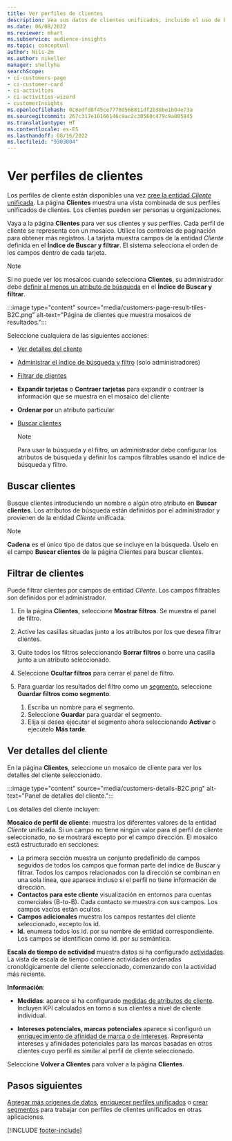 ```yaml
---
title: Ver perfiles de clientes
description: Vea sus datos de clientes unificados, incluido el uso de búsqueda y filtro
ms.date: 06/08/2022
ms.reviewer: mhart
ms.subservice: audience-insights
ms.topic: conceptual
author: Nils-2m
ms.author: nikeller
manager: shellyha
searchScope:
- ci-customers-page
- ci-customer-card
- ci-activities
- ci-activities-wizard
- customerInsights
ms.openlocfilehash: 0c8edfd8f45ce7770d568811df2b38be1b04e73a
ms.sourcegitcommit: 267c317e10166146c9ac2c30560c479c9a005845
ms.translationtype: HT
ms.contentlocale: es-ES
ms.lasthandoff: 08/16/2022
ms.locfileid: "9303804"
---
```

# <a name="view-customer-profiles"></a>Ver perfiles de clientes

Los perfiles de cliente están disponibles una vez [cree la entidad *Cliente* unificada](data-unification.md). La página **Clientes** muestra una vista combinada de sus perfiles unificados de clientes. Los clientes pueden ser personas u organizaciones.

Vaya a la página **Clientes** para ver sus clientes y sus perfiles. Cada perfil de cliente se representa con un mosaico. Utilice los controles de paginación para obtener más registros. La tarjeta muestra campos de la entidad *Cliente* definida en el **Índice de Buscar y filtrar**. El sistema selecciona el orden de los campos dentro de cada tarjeta.

> [!NOTE]
> Si no puede ver los mosaicos cuando selecciona **Clientes**, su administrador debe [definir al menos un atributo de búsqueda](search-filter-index.md) en el **Índice de Buscar y filtrar**.

:::image type="content" source="media/customers-page-result-tiles-B2C.png" alt-text="Página de clientes que muestra mosaicos de resultados.":::

Seleccione cualquiera de las siguientes acciones:
- [Ver detalles del cliente](#view-customer-details)
- [Administrar el índice de búsqueda y filtro](search-filter-index.md) (solo administradores)
- [Filtrar de clientes](#filter-customers)
- **Expandir tarjetas** o **Contraer tarjetas** para expandir o contraer la información que se muestra en el mosaico del cliente
- **Ordenar por** un atributo particular
- [Buscar clientes](#search-for-customers)

  > [!NOTE]
  > Para usar la búsqueda y el filtro, un administrador debe configurar los atributos de búsqueda y definir los campos filtrables usando el índice de búsqueda y filtro.

## <a name="search-for-customers"></a>Buscar clientes

Busque clientes introduciendo un nombre o algún otro atributo en **Buscar clientes**. Los atributos de búsqueda están definidos por el administrador y provienen de la entidad *Cliente* unificada.

> [!NOTE]
> **Cadena** es el único tipo de datos que se incluye en la búsqueda. Úselo en el campo **Buscar clientes** de la página Clientes para buscar clientes.

## <a name="filter-customers"></a>Filtrar de clientes

Puede filtrar clientes por campos de entidad *Cliente*. Los campos filtrables son definidos por el administrador.

1. En la página **Clientes**, seleccione **Mostrar filtros**. Se muestra el panel de filtro.

1. Active las casillas situadas junto a los atributos por los que desea filtrar clientes.

1. Quite todos los filtros seleccionando **Borrar filtros** o borre una casilla junto a un atributo seleccionado.

1. Seleccione **Ocultar filtros** para cerrar el panel de filtro.

1. Para guardar los resultados del filtro como un [segmento](segments.md), seleccione **Guardar filtros como segmento**.
   1. Escriba un nombre para el segmento.
   1. Seleccione **Guardar** para guardar el segmento.
   1. Elija si desea ejecutar el segmento ahora seleccionando **Activar** o ejecútelo **Más tarde**.

## <a name="view-customer-details"></a>Ver detalles del cliente

En la página **Clientes**, seleccione un mosaico de cliente para ver los detalles del cliente seleccionado.

:::image type="content" source="media/customers-details-B2C.png" alt-text="Panel de detalles del cliente.":::

Los detalles del cliente incluyen:

**Mosaico de perfil de cliente**: muestra los diferentes valores de la entidad *Cliente* unificada. Si un campo no tiene ningún valor para el perfil de cliente seleccionado, no se mostrará excepto por el campo dirección. El mosaico está estructurado en secciones:

- La primera sección muestra un conjunto predefinido de campos seguidos de todos los campos que forman parte del índice de Buscar y filtrar. Todos los campos relacionados con la dirección se combinan en una sola línea, que aparece incluso si el perfil no tiene información de dirección.
- **Contactos para este cliente** visualización en entornos para cuentas comerciales (B-to-B). Cada contacto se muestra con sus campos. Los campos vacíos están ocultos.
- **Campos adicionales** muestra los campos restantes del cliente seleccionado, excepto los id.
- **Id.** enumera todos los id. por su nombre de entidad correspondiente. Los campos se identifican como id. por su semántica.

**Escala de tiempo de actividad** muestra datos si ha configurado [actividades](activities.md). La vista de escala de tiempo contiene actividades ordenadas cronológicamente del cliente seleccionado, comenzando con la actividad más reciente.

**Información**:

- **Medidas**: aparece si ha configurado [medidas de atributos de cliente](measures.md). Incluyen KPI calculados en torno a sus clientes a nivel de cliente individual.

- **Intereses potenciales, marcas potenciales** aparece si configuró un [enriquecimiento de afinidad de marca o de intereses](enrichment-microsoft.md). Representa intereses y afinidades potenciales para las marcas basadas en otros clientes cuyo perfil es similar al perfil de cliente seleccionado.

Seleccione **Volver a Clientes** para volver a la página **Clientes**.

## <a name="next-steps"></a>Pasos siguientes

[Agregar más orígenes de datos](data-sources.md), [enriquecer perfiles unificados](enrichment-hub.md) o [crear segmentos](segments.md) para trabajar con perfiles de clientes unificados en otras aplicaciones.

[!INCLUDE [footer-include](includes/footer-banner.md)]
